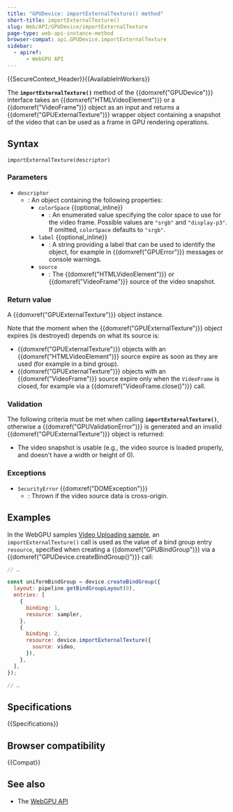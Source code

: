 ```yaml
---
title: "GPUDevice: importExternalTexture() method"
short-title: importExternalTexture()
slug: Web/API/GPUDevice/importExternalTexture
page-type: web-api-instance-method
browser-compat: api.GPUDevice.importExternalTexture
sidebar:
  - apiref:
      - WebGPU API
---
```


{{SecureContext_Header}}{{AvailableInWorkers}}

The **`importExternalTexture()`** method of the
{{domxref("GPUDevice")}} interface takes an {{domxref("HTMLVideoElement")}} or a {{domxref("VideoFrame")}} object as an input and returns a {{domxref("GPUExternalTexture")}} wrapper object containing a snapshot of the video that can be used as a frame in GPU rendering operations.

## Syntax

```js-nolint
importExternalTexture(descriptor)
```

### Parameters

- `descriptor`
  - : An object containing the following properties:
    - `colorSpace` {{optional_inline}}
      - : An enumerated value specifying the color space to use for the video frame. Possible values are `"srgb"` and `"display-p3"`. If omitted, `colorSpace` defaults to `"srgb"`.
    - `label` {{optional_inline}}
      - : A string providing a label that can be used to identify the object, for example in {{domxref("GPUError")}} messages or console warnings.
    - `source`
      - : The {{domxref("HTMLVideoElement")}} or {{domxref("VideoFrame")}} source of the video snapshot.

### Return value

A {{domxref("GPUExternalTexture")}} object instance.

Note that the moment when the {{domxref("GPUExternalTexture")}} object expires (is destroyed) depends on what its source is:

- {{domxref("GPUExternalTexture")}} objects with an {{domxref("HTMLVideoElement")}} source expire as soon as they are used (for example in a bind group).
- {{domxref("GPUExternalTexture")}} objects with an {{domxref("VideoFrame")}} source expire only when the `VideoFrame` is closed, for example via a {{domxref("VideoFrame.close()")}} call.

### Validation

The following criteria must be met when calling **`importExternalTexture()`**, otherwise a {{domxref("GPUValidationError")}} is generated and an invalid {{domxref("GPUExternalTexture")}} object is returned:

- The video snapshot is usable (e.g., the video source is loaded properly, and doesn't have a width or height of 0).

### Exceptions

- `SecurityError` {{domxref("DOMException")}}
  - : Thrown if the video source data is cross-origin.

## Examples

In the WebGPU samples [Video Uploading sample](https://webgpu.github.io/webgpu-samples/samples/videoUploading/), an `importExternalTexture()` call is used as the value of a bind group entry `resource`, specified when creating a {{domxref("GPUBindGroup")}} via a {{domxref("GPUDevice.createBindGroup()")}} call:

```js
// …

const uniformBindGroup = device.createBindGroup({
  layout: pipeline.getBindGroupLayout(0),
  entries: [
    {
      binding: 1,
      resource: sampler,
    },
    {
      binding: 2,
      resource: device.importExternalTexture({
        source: video,
      }),
    },
  ],
});

// …
```

## Specifications

{{Specifications}}

## Browser compatibility

{{Compat}}

## See also

- The [WebGPU API](/en-US/docs/Web/API/WebGPU_API)
